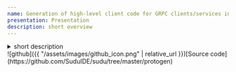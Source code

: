 ```yaml
---
name: Generation of high-level client code for GRPC clients/services in Java
presentation: Presentation
description: short overview
---
```

<details>
    <summary>short description</summary>
Many (if not majority) of protobuf message specifications resemble domain entity descriptions very much. However the code that is generated by Java gRPC framework from protobuf specifications isn't suitable for purposes other than network interaction. While domain entites still need to be expressed in the code in consise and convenient manner, there is a need of transforming domain objects into protobuf objects and vice-versa. That implies writing straightforward, but repeatitive and annoying code, which both error-prone and hard to maintain. This is where Protogen comes to help.

Protogen is the tool that relieves developers from writing boilerplate code for protobuf models and gRPC clients by generating high-level domain object Java classes with concise API suitable for business logic. It's easy to configure and integrate into a simple project with gRPC.

</details>
![github]({{ "/assets/images/github_icon.png" | relative_url }})[Source code](https://github.com/SuduIDE/sudu/tree/master/protogen)